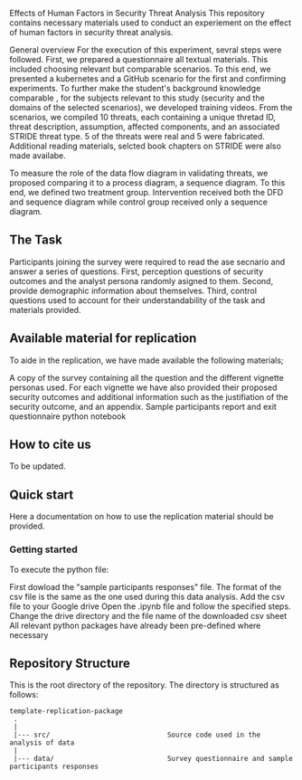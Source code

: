 Effects of Human Factors in Security Threat Analysis
This repository contains necessary materials used to conduct an experiement on the effect of human factors in security threat analysis.

General overview
For the execution of this experiment, sevral steps were followed. First, we prepared a questionnaire all textual materials. This included choosing relevant but comparable scenarios. To this end, we presented a kubernetes and a GitHub scenario for the first and confirming experiments. To further make the student's background knowledge comparable , for the subjects relevant to this study (security and the domains of the selected scenarios), we developed training videos. From the scenarios, we compiled 10 threats, each containing a unique thretad ID, threat description, assumption, affected components, and an associated STRIDE threat type. 5 of the threats were real and 5 were fabricated. Additional reading materials, selcted book chapters on STRIDE were also made availabe.

To measure the role of the data flow diagram in validating threats, we proposed comparing it to a process diagram, a sequence diagram. To this end, we defined two treatment group. Intervention received both the DFD and sequence diagram while control group received only a sequence diagram.

## The Task
Participants joining the survey were required to read the ase secnario and answer a series of questions. First, perception questions of security outcomes and the analyst persona randomly asigned to them. Second, provide demographic information about themselves. Third, control questions used to account for their understandability of the task and materials provided. 

## Available material for replication
To aide in the replication, we have made available the following materials;

A copy of the survey containing all the question and the different vignette personas used. For each vignette we have also provided their proposed security outcomes and additional information such as the justifiation of the security outcome, and an appendix.
Sample participants report and exit questionnaire
python notebook


## How to cite us
 To be updated.



## Quick start
Here a documentation on how to use the replication material should be provided.

### Getting started

To execute the python file:

First dowload the "sample participants responses" file. The format of the csv file is the same as the one used during this data analysis.
Add the csv file to your Google drive
Open the .ipynb file and follow the specified steps.
Change the drive directory and the file name of the downloaded csv sheet
All relevant python packages have already been pre-defined where necessary



## Repository Structure
This is the root directory of the repository. The directory is structured as follows:

    template-replication-package
     .
     |
     |--- src/                             Source code used in the analysis of data
     |
     |--- data/                            Survey questionnaire and sample participants responses
                  
  

